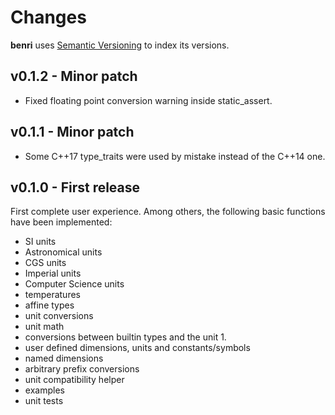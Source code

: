 # Changes
**benri** uses [Semantic Versioning](https://semver.org/) to index its versions.

## v0.1.2 - Minor patch
- Fixed floating point conversion warning inside static_assert.

## v0.1.1 - Minor patch
- Some C++17 type_traits were used by mistake instead of the C++14 one.

## v0.1.0 - First release
First complete user experience. Among others, the following basic functions have been implemented:
- SI units
- Astronomical units
- CGS units
- Imperial units
- Computer Science units
- temperatures
- affine types
- unit conversions
- unit math
- conversions between builtin types and the unit 1.
- user defined dimensions, units and constants/symbols
- named dimensions
- arbitrary prefix conversions
- unit compatibility helper
- examples
- unit tests
